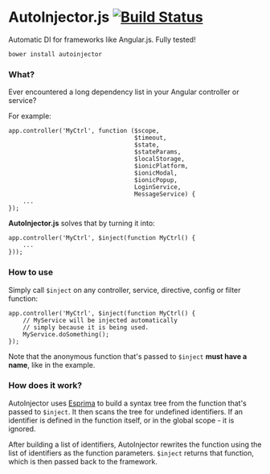 AutoInjector.js [![Build Status](https://travis-ci.org/alongubkin/AutoInjector.js.svg?branch=master)](https://travis-ci.org/alongubkin/AutoInjector.js)
===

Automatic DI for frameworks like Angular.js. Fully tested!

`bower install autoinjector`

### What?

Ever encountered a long dependency list in your Angular controller or service? 

For example:

	app.controller('MyCtrl', function ($scope, 
									   $timeout, 
									   $state,
									   $stateParams,
									   $localStorage,
									   $ionicPlatform,
									   $ionicModal,
									   $ionicPopup,
									   LoginService,
									   MessageService) {
		...
	});

**AutoInjector.js** solves that by turning it into:

	app.controller('MyCtrl', $inject(function MyCtrl() {
		...
	}));
									   

### How to use

Simply call `$inject` on any controller, service, directive, config or filter function:

	app.controller('MyCtrl', $inject(function MyCtrl() {
		// MyService will be injected automatically
		// simply because it is being used.
		MyService.doSomething();
	});

Note that the anonymous function that's passed to `$inject` **must have a name**, like in the example.

### How does it work?

AutoInjector uses [Esprima](http://esprima.org/) to build a syntax tree from the function that's passed to `$inject`. It then scans the tree for undefined identifiers. If an identifier is defined in the function itself, or in the global scope - it is ignored.  

After building a list of identifiers, AutoInjector rewrites the function using the list of identifiers as the function parameters. `$inject` returns that function, which is then passed back to the framework.
